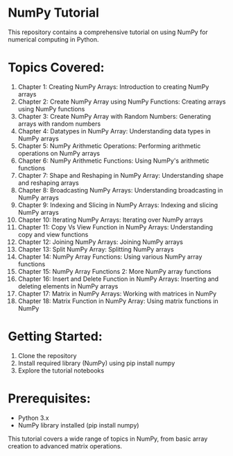 # NumPy Tutorial

This repository contains a comprehensive tutorial on using NumPy for numerical computing in Python.

# Topics Covered:
1. Chapter 1: Creating NumPy Arrays: Introduction to creating NumPy arrays
2. Chapter 2: Create NumPy Array using NumPy Functions: Creating arrays using NumPy functions
3. Chapter 3: Create NumPy Array with Random Numbers: Generating arrays with random numbers
4. Chapter 4: Datatypes in NumPy Array: Understanding data types in NumPy arrays
5. Chapter 5: NumPy Arithmetic Operations: Performing arithmetic operations on NumPy arrays
6. Chapter 6: NumPy Arithmetic Functions: Using NumPy's arithmetic functions
7. Chapter 7: Shape and Reshaping in NumPy Array: Understanding shape and reshaping arrays
8. Chapter 8: Broadcasting NumPy Arrays: Understanding broadcasting in NumPy arrays
9. Chapter 9: Indexing and Slicing in NumPy Arrays: Indexing and slicing NumPy arrays
10. Chapter 10: Iterating NumPy Arrays: Iterating over NumPy arrays
11. Chapter 11: Copy Vs View Function in NumPy Arrays: Understanding copy and view functions
12. Chapter 12: Joining NumPy Arrays: Joining NumPy arrays
13. Chapter 13: Split NumPy Array: Splitting NumPy arrays
14. Chapter 14: NumPy Array Functions: Using various NumPy array functions
15. Chapter 15: NumPy Array Functions 2: More NumPy array functions
16. Chapter 16: Insert and Delete Function in NumPy Arrays: Inserting and deleting elements in NumPy arrays
17. Chapter 17: Matrix in NumPy Arrays: Working with matrices in NumPy
18. Chapter 18: Matrix Function in NumPy Array: Using matrix functions in NumPy

# Getting Started:
1. Clone the repository
2. Install required library (NumPy) using pip install numpy
3. Explore the tutorial notebooks

# Prerequisites:
- Python 3.x
- NumPy library installed (pip install numpy)

This tutorial covers a wide range of topics in NumPy, from basic array creation to advanced matrix operations.
